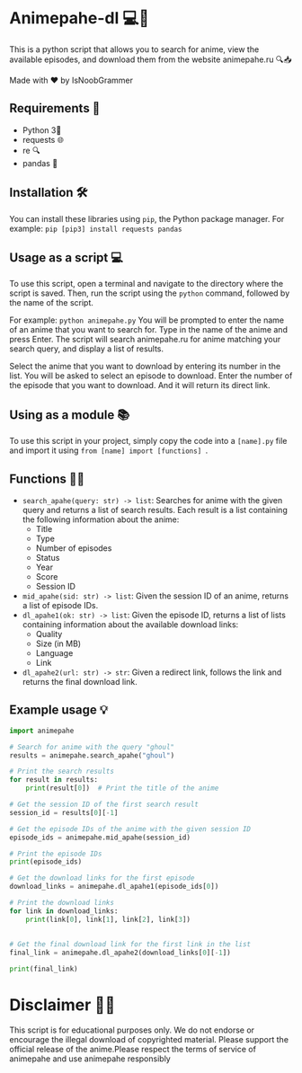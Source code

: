 # Animepahe-dl  💻🎥

This is a python script that allows you to search for anime, view the available episodes, and download them from the website animepahe.ru 🔍📥

Made with ❤️ by IsNoobGrammer

## Requirements 🧾

- Python 3🐍
- requests 🌐
- re 🔍
- pandas 🐼


## Installation 🛠️

You can install these libraries using `pip`, the Python package manager. For example:
`pip [pip3] install requests pandas`


## Usage as a script 💻

To use this script, open a terminal and navigate to the directory where the script is saved. Then, run the script using the `python` command, followed by the name of the script.

For example: `python animepahe.py`
You will be prompted to enter the name of an anime that you want to search for. Type in the name of the anime and press Enter. The script will search animepahe.ru for anime matching your search query, and display a list of results.

Select the anime that you want to download by entering its number in the list. You will be asked to select an episode to download. Enter the number of the episode that you want to download.
And it will return its direct link.


## Using as a module 📚
To use this script in your project, simply copy the code into a `[name].py` file and import it using `from [name] import [functions] `.

## Functions 🧑‍💼

- `search_apahe(query: str) -> list`: Searches for anime with the given query and returns a list of search results. Each result is a list containing the following information about the anime:
  - Title
  - Type
  - Number of episodes
  - Status
  - Year
  - Score
  - Session ID
- `mid_apahe(sid: str) -> list`: Given the session ID of an anime, returns a list of episode IDs.
- `dl_apahe1(ok: str) -> list`: Given the episode ID, returns a list of lists containing information about the available download links:
  - Quality
  - Size (in MB)
  - Language
  - Link
- `dl_apahe2(url: str) -> str`: Given a redirect link, follows the link and returns the final download link.

## Example usage 💡

```python
import animepahe

# Search for anime with the query "ghoul"
results = animepahe.search_apahe("ghoul")

# Print the search results
for result in results:
    print(result[0])  # Print the title of the anime

# Get the session ID of the first search result
session_id = results[0][-1]

# Get the episode IDs of the anime with the given session ID
episode_ids = animepahe.mid_apahe(session_id)

# Print the episode IDs
print(episode_ids)

# Get the download links for the first episode
download_links = animepahe.dl_apahe1(episode_ids[0])

# Print the download links
for link in download_links:
    print(link[0], link[1], link[2], link[3])
    
    
# Get the final download link for the first link in the list
final_link = animepahe.dl_apahe2(download_links[0][-1])

print(final_link)
```

# Disclaimer 🚨🚨
This script is for educational purposes only. We do not endorse or encourage the illegal download of copyrighted material. Please support the official release of the anime.Please respect the terms of service of animepahe and use animepahe responsibly
